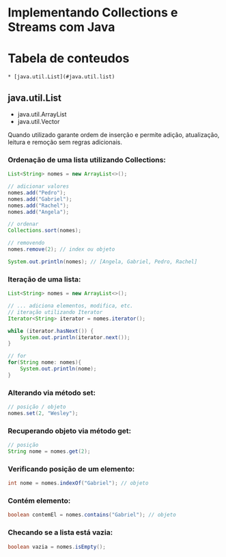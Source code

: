 # Implementando Collections e Streams com Java

Tabela de conteudos
=================
<!--ts-->
    * [java.util.List](#java.util.list)
<!--te-->

## java.util.List

- java.util.ArrayList 
- java.util.Vector

Quando utilizado garante ordem de inserção e permite adição, atualização, leitura e remoção sem regras adicionais.

### Ordenação de uma lista utilizando Collections:
```java
List<String> nomes = new ArrayList<>();

// adicionar valores
nomes.add("Pedro");
nomes.add("Gabriel");
nomes.add("Rachel");
nomes.add("Angela");

// ordenar
Collections.sort(nomes);

// removendo
nomes.remove(2); // index ou objeto

System.out.println(nomes); // [Angela, Gabriel, Pedro, Rachel]
```

### Iteração de uma lista:
```java
List<String> nomes = new ArrayList<>();

// ... adiciona elementos, modifica, etc.
// iteração utilizando Iterator
Iterator<String> iterator = nomes.iterator();

while (iterator.hasNext()) {
    System.out.println(iterator.next());
}

// for
for(String nome: nomes){
    System.out.println(nome);
}
```

### Alterando via método set:
```java
// posição / objeto
nomes.set(2, "Wesley");
```

### Recuperando objeto via método get:
```java
// posição
String nome = nomes.get(2);
```

### Verificando posição de um elemento:
```java
int nome = nomes.indexOf("Gabriel"); // objeto
```

### Contém elemento:
```java
boolean contemEl = nomes.contains("Gabriel"); // objeto
```

### Checando se a lista está vazia:
```java
boolean vazia = nomes.isEmpty(); 
```